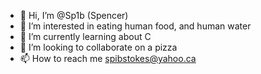 - 👋 Hi, I’m @Sp1b (Spencer)
- 👀 I’m interested in eating human food, and human water
- 🌱 I’m currently learning about C
- 💞️ I’m looking to collaborate on a pizza
- 📫 How to reach me spibstokes@yahoo.ca

<!---
Sp1b/Sp1b is a ✨ special ✨ repository because its `README.md` (this file) appears on your GitHub profile.
You can click the Preview link to take a look at your changes.
--->
